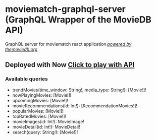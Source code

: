 # moviematch-graphql-server (GraphQL Wrapper of the MovieDB API)
GraphQL server for moviematch react application *[powered by themoviedb.org](https://themoviedb.org)*

## Deployed with Now [Click to play with API](https://moviematch-graphql-jzjfsgbwzd.now.sh/)

### Available queries
- trendMovies(time_window: String!, media_type: String!): [Movie!]!
- nowPlayingMovies: [Movie!]!
- upcomingMovies: [Movie!]!
- movieRecommendations(id: Int!): [RecommendationMovies!]!
- popularMovies: [Movie!]!
- topRatedMovies: [Movie!]!
- movieImages(id: Int!): MovieImage!
- movieDetail(id: Int!): MovieDetail!
- search(query: String!): [Movie!]!
